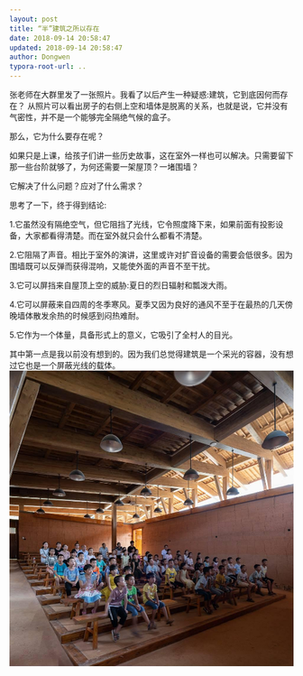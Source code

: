 ```yaml
---
layout: post
title: “半”建筑之所以存在
date: 2018-09-14 20:58:47
updated: 2018-09-14 20:58:47
author: Dongwen
typora-root-url: ..
---
```




张老师在大群里发了一张照片。我看了以后产生一种疑惑:建筑，它到底因何而存在？
 从照片可以看出房子的右侧上空和墙体是脱离的关系，也就是说，它并没有气密性，并不是一个能够完全隔绝气候的盒子。

那么，它为什么要存在呢？

如果只是上课，给孩子们讲一些历史故事，这在室外一样也可以解决。只需要留下那一些台阶就够了，为何还需要一架屋顶？一堵围墙？

它解决了什么问题？应对了什么需求？

思考了一下，终于得到结论:

1.它虽然没有隔绝空气，但它阻挡了光线，它令照度降下来，如果前面有投影设备，大家都看得清楚。而在室外就只会什么都看不清楚。

2.它阻隔了声音。相比于室外的演讲，这里或许对扩音设备的需要会低很多。因为围墙既可以反弹而获得混响，又能使外面的声音不至干扰。

3.它可以屏挡来自屋顶上空的威胁:夏日的烈日辐射和瓢泼大雨。

4.它可以屏蔽来自四周的冬季寒风。夏季又因为良好的通风不至于在最热的几天傍晚墙体散发余热的时候感到闷热难耐。

5.它作为一个体量，具备形式上的意义，它吸引了全村人的目光。

其中第一点是我以前没有想到的。因为我们总觉得建筑是一个采光的容器，没有想过它也是一个屏蔽光线的载体。![](/img/in-post/x53987051.jpg)
